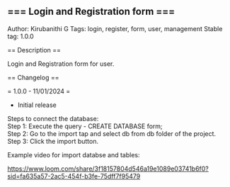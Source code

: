 ## === Login and Registration form ===
Author: Kirubanithi G
Tags: login, register, form, user, management
Stable tag: 1.0.0

== Description ==

Login and Registration form for user.

== Changelog ==

= 1.0.0 - 11/01/2024 =
* Initial release

Steps to connect the database:  
 Step 1: Execute the query - CREATE DATABASE form;  
 Step 2: Go to the import tap and select db from db folder of the project.  
 Step 3: Click the import button.  

Example video for import databse and tables:

https://www.loom.com/share/3f18157804d546a19e1089e03741b6f0?sid=fa635a57-2ac5-454f-b3fe-75dff7f95479
